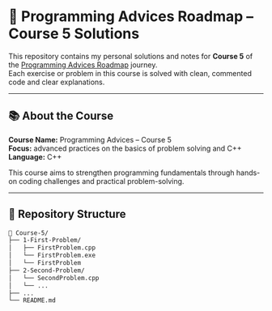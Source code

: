 # 🧠 Programming Advices Roadmap – Course 5 Solutions

This repository contains my personal solutions and notes for **Course 5** of the [Programming Advices Roadmap](https://www.programmingadvices.com/) journey.  
Each exercise or problem in this course is solved with clean, commented code and clear explanations.

---

## 📚 About the Course

**Course Name:** Programming Advices – Course 5  
**Focus:** advanced practices on the basics of problem solving and C++  
**Language:** C++

This course aims to strengthen programming fundamentals through hands-on coding challenges and practical problem-solving.

---

## 🧩 Repository Structure

```bash
📂 Course-5/
├── 1-First-Problem/
│   ├── FirstProblem.cpp
│   └── FirstProblem.exe
│   └── FirstProblem
├── 2-Second-Problem/
│   └── SecondProblem.cpp
│   └── ...
├── ...
└── README.md
```